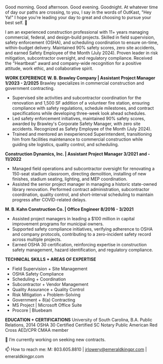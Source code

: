 Good morning. Good afternoon. Good evening. Goodnight. At whatever time of day our paths are crossing, to you, I say in the words of OutKast, "Hey Ya!" I hope you're leading your day to great and choosing to pursue your best self. 👋

I am an experienced construction professional with 11+ years managing commercial, federal, and design-build projects. Skilled in field supervision, safety enforcement (OSHA), and scheduling coordination to ensure on-time, within-budget delivery. Maintained 90% safety scores, zero site accidents, and earned Safety Employee of the Month (July 2024). Proven leader in risk mitigation, subcontractor oversight, and regulatory compliance. Received the "Heartbeat" award and company-wide recognition for a positive attitude, work ethic, and collaborative spirit.

**WORK EXPERIENCE**
**W. B. Brawley Company | Assistant Project Manager 1/2023 - 2/2025**
Brawley specializes in commercial construction and government contracting.
- Supervised site activities and subcontractor coordination for the renovation and 1,500 SF addition of a volunteer fire station, ensuring compliance with safety regulations, schedule milestones, and contract specifications while developing three-week look ahead schedules.
- Led safety enforcement initiatives, maintained 90% safety scores, awarded by Brawley's Corporate Safety Manager, with zero site accidents. Recognized as Safety Employee of the Month (July 2024).
- Trained and mentored an inexperienced Superintendent, transitioning him from facilities maintenance to commercial construction while guiding site logistics, quality control, and scheduling.

**Construction Dynamics, Inc. | Assistant Project Manager 3/2021 and - 11/2022**
- Managed field operations and subcontractor oversight for renovating a 150-seat stadium classroom, directing demolition, installing of new finishes, stadium seating, lighting, and MEP coordination.
- Assisted the senior project manager in managing a historic state-owned library renovation. Performed contract administration, subcontractor coordination, quality control, and short-interval scheduling to maintain progress after COVID-related delays.

**M. B. Kahn Construction Co. | Office Engineer 8/2016 - 3/2021**
- Assisted project managers in leading a $100 million in capital improvement programs for municipal owners.
- Supported safety compliance initiatives, verifying adherence to OSHA and company protocols, contributing to a zero-incident safety record across multiple projects.
- Earned OSHA 30 certification, reinforcing expertise in construction safety management, hazard identification, and regulatory compliance.

**TECHNICAL SKILLS + AREAS OF EXPERTISE**
- Field Supervision + Site Management
- OSHA Safety Compliance
- Scheduling + Coordination
- Subcontractor + Vendor Management
- Quality Assurance + Quality Control
- Risk Mitigation + Problem-Solving
- Government + 8(a) Contracting
- MS Project | Microsoft Office Suite
- Procore | Bluebeam

**EDUCATION + CERTIFICATIONS**
University of South Carolina, B.A. Public Relations, 2014
OSHA 30 Certified
Certified SC Notary Public
American Red Cross AED/CPR
CMAA member

🔭 I’m currently working on seeking new contracts.

📫 How to reach me: M: 803.605.8810 | jrlowery@emeraldkingpr.com | emeraldkingpr.com
<!--
**jrochellelowery/jrochellelowery** is a ✨ _special_ ✨ repository because its `README.md` (this file) appears on your GitHub profile.

Here are some ideas to get you started:


- 🌱 I’m currently learning ...
- 👯 I’m looking to collaborate on ...
- 🤔 I’m looking for help with ...
- 💬 Ask me about ...

- 😄 Pronouns: ...
- ⚡ Fun fact: ...
-->
